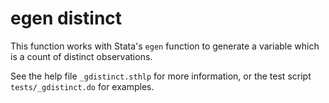 # egen distinct

This function works with Stata's `egen` function to generate a variable which is
a count of distinct observations.

See the help file `_gdistinct.sthlp` for more information, or the test script
`tests/_gdistinct.do` for examples.
